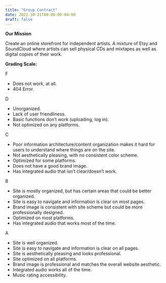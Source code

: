 ```yaml
---
title: "Group Contract"
date: 2021-10-31T00:00:00-04:00
draft: false
---
```


**Our Mission**

Create an online storefront for independent artists. A mixture of Etsy and SoundCloud where artists can sell physical CDs and mixtapes as well as digital copies of their work. 

**Grading Scale:**

F
- Does not work, at all.
- 404 Error.

D
- Unorganized.
- Lack of user friendliness.
- Basic functions don’t work (uploading, log in).
- Not optimized on any platforms.

C
- Poor information architecture/content organization makes it hard for users to understand where things are on the site.
- Not aesthetically pleasing, with no consistent color scheme.
- Optimized for some platforms.
- Does not have a good brand image.
- Has integrated audio that isn’t clear/doesn’t work.

B
- Site is mostly organized, but has certain areas that could be better organized.
- Site is easy to navigate and information is clear on most pages.
- Brand image is consistent with site scheme but could be more professionally designed.
- Optimized on most platforms.
- Has integrated audio that works most of the time.

A
- Site is well organized.
- Site is easy to navigate and information is clear on all pages.
- Site is aesthetically pleasing and looks professional.
- Site optimized on all platforms.
- Brand image is professional and matches the overall website aesthetic.
- Integrated audio works all of the time.
- Music rating accessibility.
